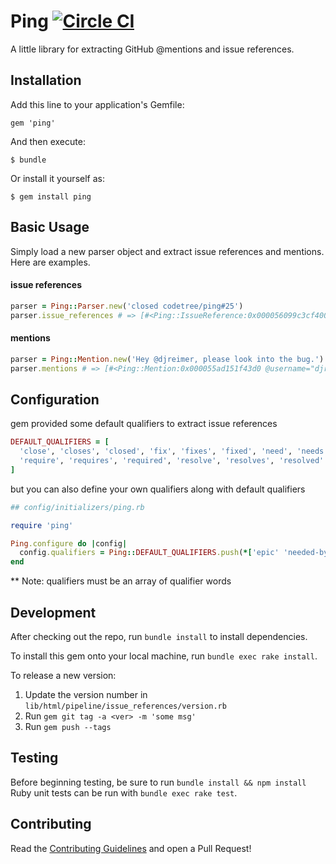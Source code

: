 # Ping [![Circle CI](https://circleci.com/gh/codetree/ping.svg?style=svg)](https://circleci.com/gh/codetree/ping)

A little library for extracting GitHub @mentions and issue references.

## Installation

Add this line to your application's Gemfile:

    gem 'ping'

And then execute:

    $ bundle

Or install it yourself as:

    $ gem install ping

## Basic Usage

Simply load a new parser object and extract issue references and mentions. Here are examples.

#### issue references

``` ruby
parser = Ping::Parser.new('closed codetree/ping#25')
parser.issue_references # => [#<Ping::IssueReference:0x000056099c3cf400 @number="25", @qualifier="closed", @repository='codetree/ping'>]
```

#### mentions

``` ruby
parser = Ping::Mention.new('Hey @djreimer, please look into the bug.')
parser.mentions # => [#<Ping::Mention:0x000055ad151f43d0 @username="djreimer">]
```

## Configuration

gem provided some default qualifiers to extract issue references

``` ruby
DEFAULT_QUALIFIERS = [
  'close', 'closes', 'closed', 'fix', 'fixes', 'fixed', 'need', 'needs', 'needed',
  'require', 'requires', 'required', 'resolve', 'resolves', 'resolved'
]
```

but you can also define your own qualifiers along with default qualifiers

``` ruby
## config/initializers/ping.rb

require 'ping'

Ping.configure do |config|
  config.qualifiers = Ping::DEFAULT_QUALIFIERS.push(*['epic' 'needed-by'])
end
```
** Note: qualifiers must be an array of qualifier words

## Development
After checking out the repo, run `bundle install` to install dependencies.

To install this gem onto your local machine, run `bundle exec rake install`.

To release a new version:
1. Update the version number <ver> in `lib/html/pipeline/issue_references/version.rb`
2. Run `gem git tag -a <ver> -m 'some msg'`
3. Run `gem push --tags`

## Testing
Before beginning testing, be sure to run `bundle install && npm install`
Ruby unit tests can be run with `bundle exec rake test`.

## Contributing

Read the [Contributing Guidelines](CONTRIBUTING.md) and open a Pull Request!
